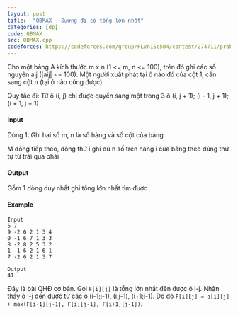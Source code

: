 ```yaml
---
layout: post
title:  "QBMAX - Đường đi có tổng lớn nhất"
categories: [dp]
code: QBMAX
src: QBMAX.cpp
codeforces: https://codeforces.com/group/FLVn1Sc504/contest/274711/problem/J
---
```




  



Cho một bảng A kích thước m x n (1 <= m, n <= 100), trên đó ghi các số nguyên aij (|aij| <= 100). Một người xuất phát tại ô nào đó của cột 1, cần sang cột n (tại ô nào cũng được).

Quy tắc đi: Từ ô (i, j) chỉ được quyền sang một trong 3 ô (i, j + 1); (i - 1, j + 1); (i + 1, j + 1)

#### Input

Dòng 1: Ghi hai số m, n là số hàng và số cột của bảng.

M dòng tiếp theo, dòng thứ i ghi đủ n số trên hàng i của bảng theo đúng thứ tự từ trái qua phải

#### Output

Gồm 1 dòng duy nhất ghi tổng lớn nhất tìm được

#### Example

```
Input
5 7
9 -2 6 2 1 3 4
0 -1 6 7 1 3 3
8 -2 8 2 5 3 2
1 -1 6 2 1 6 1
7 -2 6 2 1 3 7

Output
41

```

<!--more-->



Đây là bài QHĐ cơ bản. Gọi `F[i][j]` là tổng lớn nhất đến được ô i-j. Nhận thấy ô i-j đến được từ các ô (i-1;j-1), (i;j-1), (i+1;j-1). Do đó `F[i][j] = a[i][j] + max(F[i-1][j-1], F[i][j-1], F[i+1][j-1])`.
